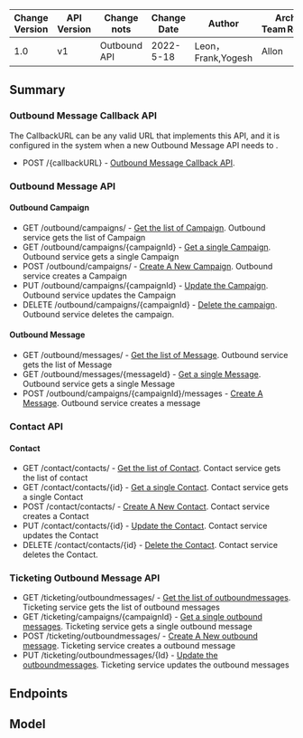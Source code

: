   | Change Version | API Version | Change nots | Change Date | Author |Architect Team Reviewer | 
  | - | - | - | - | - |- |
  | 1.0 | v1 |Outbound API | 2022-5-18 | Leon，Frank,Yogesh|  Allon|

## Summary

### Outbound Message Callback API 

The CallbackURL can be any valid URL that implements this API, and it is configured in the system when a new Outbound Message API needs to . 
  - POST /{callbackURL} - [Outbound Message Callback API](#voice-channel-adapter-receives-input). 

### Outbound Message API  

#### Outbound Campaign
  - GET /outbound/campaigns/ - [Get the list of Campaign](#get-the-list-of-campaign).  Outbound service gets the list of Campaign
  - GET /outbound/campaigns/{campaignId} - [Get a single Campaign](#get-a-single-campaign).  Outbound service gets a single Campaign
  - POST /outbound/campaigns/ - [Create A New Campaign](#create-a-new-campaign).  Outbound service creates a Campaign
   - PUT /outbound/campaigns/{campaignId} - [Update the Campaign](#update-the-campaign).  Outbound service updates the Campaign
  - DELETE /outbound/campaigns/{campaignId} - [Delete the campaign](#delete-the-campaign). Outbound service deletes the campaign.
#### Outbound Message
  - GET /outbound/messages/ - [Get the list of Message](#get-the-list-of-message).  Outbound service gets the list of Message
  - GET /outbound/messages/{messageId} - [Get a single Message](#get-a-single-message).  Outbound service gets a single Message
  - POST /outbound/campaigns/{campaignId}/messages - [Create A Message](#create-a-message).  Outbound service creates a message 

### Contact API 
####  Contact
  - GET /contact/contacts/ - [Get the list of Contact](#get-the-list-of-contact).  Contact service gets the list of contact
  - GET /contact/contacts/{id} - [Get a single Contact](#get-a-single-contact).  Contact service gets a single Contact
  - POST /contact/contacts/ - [Create A New Contact](#create-a-new-contact).  Contact service creates a Contact
   - PUT /contact/contacts/{id} - [Update the Contact](#update-the-contact).  Contact service updates the Contact
  - DELETE /contact/contacts/{id} - [Delete the Contact](#delete-the-contact). Contact service deletes the Contact.

### Ticketing Outbound Message API 
  - GET /ticketing/outboundmessages/ - [Get the list of outboundmessages](#get-the-list-of-outbound-messages).  Ticketing service gets the list of outbound messages
  - GET /ticketing/campaigns/{campaignId} - [Get a single outbound messages](#get-a-single-campaign).  Ticketing service gets a single outbound message
  - POST /ticketing/outboundmessages/ - [Create A New outbound message](#create-a-new-outbound-message).  Ticketing service creates a outbound message
   - PUT /ticketing/outboundmessages/{Id} - [Update the outboundmessages](#update-the-outbound-message).  Ticketing service updates the outbound messages


## Endpoints

## Model
